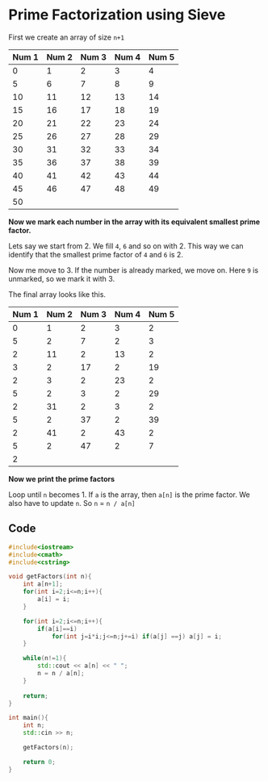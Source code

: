 
# Prime Factorization using Sieve

First we create an array of size `n+1`

| Num 1 | Num 2 | Num 3 | Num 4 | Num 5 |
| ----- | ----- | ----- | ----- | ----- |
|   0   |   1   |   2   |   3   |   4   |
|   5   |   6   |   7   |   8   |   9   |
|  10   |  11   |  12   |  13   |  14   |
|  15   |  16   |  17   |  18   |  19   |
|  20   |  21   |  22   |  23   |  24   |
|  25   |  26   |  27   |  28   |  29   |
|  30   |  31   |  32   |  33   |  34   |
|  35   |  36   |  37   |  38   |  39   |
|  40   |  41   |  42   |  43   |  44   |
|  45   |  46   |  47   |  48   |  49   |
|  50   |

**Now we mark each number in the array with its equivalent smallest prime factor.**

Lets say we start from 2. We fill `4`, `6` and so on with 2. This way we can identify that the smallest prime factor of `4` and `6` is 2. 

Now me move to 3. If the number is already marked, we move on. Here `9` is unmarked, so we mark it with 3.

The final array looks like this.

| Num 1 | Num 2 | Num 3 | Num 4 | Num 5 |
| ----- | ----- | ----- | ----- | ----- |
|   0   |   1   |   2   |   3   |   2   |
|   5   |   2   |   7   |   2   |   3   |
|  2   |  11   |  2   |  13   |  2   |
|  3   |  2   |  17   |  2   |  19   |
|  2   |  3   |  2   |  23   |  2   |
|  5   |  2   |  3   |  2   |  29   |
|  2   |  31   |  2   |  3   |  2   |
|  5   |  2   |  37   |  2   |  39   |
|  2   |  41   |  2   |  43   |  2   |
|  5   |  2   |  47   |  2   |  7   |
|  2   |


**Now we print  the prime factors**

Loop until `n` becomes 1.
If `a` is the array, then `a[n]` is the prime factor.
We also have to update `n`.
So `n` = `n / a[n]`


## Code

```cpp
#include<iostream>
#include<cmath>
#include<cstring>

void getFactors(int n){
	int a[n+1];
	for(int i=2;i<=n;i++){
		a[i] = i;
	}

	for(int i=2;i<=n;i++){
		if(a[i]==i)
			for(int j=i*i;j<=n;j+=i) if(a[j] ==j) a[j] = i;
	}

	while(n!=1){
		std::cout << a[n] << " ";
		n = n / a[n];
	}
	
	return;
}

int main(){
	int n;
	std::cin >> n;

	getFactors(n);

	return 0;
}
```

